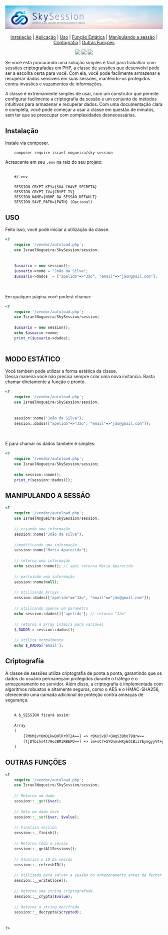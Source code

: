 
<p align="center">
    <img src="https://raw.githubusercontent.com/israel-nogueira/sky-session/main/src/topo_README.jpg"/>
</p>
<p align="center">
    <a href="#instalação" target="_Self">Instalação</a> |
    <a href="#aplicação" target="_Self">Aplicação</a> |
    <a href="#uso" target="_Self">Uso</a> |
    <a href="#modo-estático" target="_Self">Função Estática</a> |
    <a href="#manipulando-a-sessão" target="_Self">Manipulando a sessão</a> |
    <a href="#criptografia" target="_Self">Criptografia</a> |
    <a href="#outras-funções" target="_Self">Outras Funções</a> 
</p>
<p align="center">
    <a href="https://packagist.org/packages/israel-nogueira/sky-session"><img src="https://poser.pugx.org/israel-nogueira/sky-session/v/stable.svg"></a>
    <a href="https://packagist.org/packages/israel-nogueira/sky-session"><img src="https://poser.pugx.org/israel-nogueira/sky-session/downloads"></a>
    <a href="https://packagist.org/packages/israel-nogueira/sky-session"><img src="https://poser.pugx.org/israel-nogueira/sky-session/license.svg"></a>
</p>


Se você está procurando uma solução simples e fácil para trabalhar com sessões criptografadas em PHP, a classe de sessões que desenvolvi pode ser a escolha certa para você. Com ela, você pode facilmente armazenar e recuperar dados sensíveis em suas sessões, mantendo-os protegidos contra invasões e vazamentos de informações.

A classe é extremamente simples de usar, com um construtor que permite configurar facilmente a criptografia da sessão e um conjunto de métodos intuitivos para armazenar e recuperar dados. Com uma documentação clara e completa, você pode começar a usar a classe em questão de minutos, sem ter que se preocupar com complexidades desnecessárias.


## Instalação

Instale via composer.

```plaintext
    composer require israel-nogueira/sky-session
```

Acrescente em seu ```.env``` na raiz do seu projeto:

```env

    #/.env

    SESSION_CRYPT_KEY={SUA_CHAVE_SECRETA}
    SESSION_CRYPT_IV={CRYPT_IV}
    SESSION_NAME={NOME_DA_SESSÃO_DEFAULT}
    SESSION_SAVE_PATH={PATH} (Opcional)

```

## USO

Feito isso, você pode iniciar a utilização da classe.<br>

```php
<?
	require '/vendor/autoload.php';
	use IsraelNogueira/SkySession/session;


	$usuario = new session();
	$usuario->nome = "João da Silva";
	$usuario->dados  = ["apelido"=>"Jão", "email"=>"jão@gmail.com"];




```

Em qualquer página você poderá chamar:

```php
<?
	require '/vendor/autoload.php';
	use IsraelNogueira/SkySession/session;

	$usuario = new session();
	echo $usuario->nome;
	print_r($usuario->dados);



```

## MODO ESTÁTICO

Você também pode utilizar a forma estática da classe.<br/>
Dessa maneira você não precisa sempre criar uma nova instancia.
Basta chamar diretamente a função e pronto.

```php
<?
	require '/vendor/autoload.php';
	use IsraelNogueira/SkySession/session;


	session::nome("João da Silva");
	session::dados(["apelido"=>"Jão", "email"=>"jão@gmail.com"]);




```

E para chamar os dados também é simples:

```php
<?
	require '/vendor/autoload.php';
	use IsraelNogueira/SkySession/session;

	echo session::nome();
	print_r(session::dados());


```

## MANIPULANDO A SESSÃO

```php
<?
	require '/vendor/autoload.php';
	use IsraelNogueira/SkySession/session;

	// criando uma informação
	session::nome("João da silva");

	//modificando uma informação
	session::nome("Maria Aparecida");
	
	// retorna uma informação 
	echo session::nome(); // aqui retorna Maria Aparecida

	// excluindo uma informação 
	session::nome(null);

	// Utilizando Arrays
	session::dados(["apelido"=>"Jão", "email"=>"jão@gmail.com"]);
	
	// utilizando apenas um parametro
	echo session::dados()['apelido']; // retorna "Jão"

	// retorna a array inteira para variável
	$_DADOS = session::dados();

	// utiliza normalmente
	echo $_DADOS['email'];


```

## Criptografia

A classe de sessões utiliza criptografia de ponta a ponta, garantindo que os dados do usuário permaneçam protegidos durante o tráfego e o armazenamento no servidor. 
Além disso, a criptografia é implementada com algoritmos robustos e altamente seguros, como o AES e o HMAC-SHA256, oferecendo uma camada adicional de proteção contra ameaças de segurança.

```txt

	A $_SESSION ficará assim:
	
	Array
	(
		[7MKM1vYOmOLkwQHlRrRT2A==] => rBKu5vB7+GWq53BboT9Qrw==
		[TjDYbihs4t79o3BMiRBEPQ==] => lm+sC7+SYOnmvHXyEdCBiiYEymgyyV4+gD7Yl7BZBfs2hez/3xiUBtXyl9w0GqT6ykDpNPHZPHASvc9PCMdbow==
	)

```


## OUTRAS FUNÇÕES

```php
<?
	require '/vendor/autoload.php';
	use IsraelNogueira/SkySession/session;

	// Retorna um dado
	session::__get($var);

	// Seta um dado novo
	session::__set($var, $value);

	// Finaliza session
	session::__finish();

	// Retorna toda a sessão
	session::__getAllSessions();

	// Atualiza o ID da sessão
	session::__refreshID();

	// Utilizada para salvar a sessão no armazenamento antes de fechar
	session::__writeClose();

	// Retorna uma string criptografada
	session::__crypta($value);

	// Retorna a string decifrada
	session::__decrypta($crypted);


?>
```
